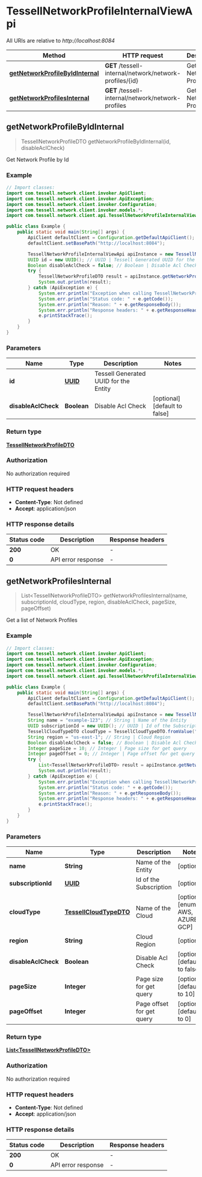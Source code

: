 # TessellNetworkProfileInternalViewApi

All URIs are relative to *http://localhost:8084*

Method | HTTP request | Description
------------- | ------------- | -------------
[**getNetworkProfileByIdInternal**](TessellNetworkProfileInternalViewApi.md#getNetworkProfileByIdInternal) | **GET** /tessell-internal/network/network-profiles/{id} | Get Network Profile by Id
[**getNetworkProfilesInternal**](TessellNetworkProfileInternalViewApi.md#getNetworkProfilesInternal) | **GET** /tessell-internal/network/network-profiles | Get a list of Network Profiles



## getNetworkProfileByIdInternal

> TessellNetworkProfileDTO getNetworkProfileByIdInternal(id, disableAclCheck)

Get Network Profile by Id

### Example

```java
// Import classes:
import com.tessell.network.client.invoker.ApiClient;
import com.tessell.network.client.invoker.ApiException;
import com.tessell.network.client.invoker.Configuration;
import com.tessell.network.client.invoker.models.*;
import com.tessell.network.client.api.TessellNetworkProfileInternalViewApi;

public class Example {
    public static void main(String[] args) {
        ApiClient defaultClient = Configuration.getDefaultApiClient();
        defaultClient.setBasePath("http://localhost:8084");

        TessellNetworkProfileInternalViewApi apiInstance = new TessellNetworkProfileInternalViewApi(defaultClient);
        UUID id = new UUID(); // UUID | Tessell Generated UUID for the Entity
        Boolean disableAclCheck = false; // Boolean | Disable Acl Check
        try {
            TessellNetworkProfileDTO result = apiInstance.getNetworkProfileByIdInternal(id, disableAclCheck);
            System.out.println(result);
        } catch (ApiException e) {
            System.err.println("Exception when calling TessellNetworkProfileInternalViewApi#getNetworkProfileByIdInternal");
            System.err.println("Status code: " + e.getCode());
            System.err.println("Reason: " + e.getResponseBody());
            System.err.println("Response headers: " + e.getResponseHeaders());
            e.printStackTrace();
        }
    }
}
```

### Parameters


Name | Type | Description  | Notes
------------- | ------------- | ------------- | -------------
 **id** | [**UUID**](.md)| Tessell Generated UUID for the Entity |
 **disableAclCheck** | **Boolean**| Disable Acl Check | [optional] [default to false]

### Return type

[**TessellNetworkProfileDTO**](TessellNetworkProfileDTO.md)

### Authorization

No authorization required

### HTTP request headers

- **Content-Type**: Not defined
- **Accept**: application/json


### HTTP response details
| Status code | Description | Response headers |
|-------------|-------------|------------------|
| **200** | OK |  -  |
| **0** | API error response |  -  |


## getNetworkProfilesInternal

> List&lt;TessellNetworkProfileDTO&gt; getNetworkProfilesInternal(name, subscriptionId, cloudType, region, disableAclCheck, pageSize, pageOffset)

Get a list of Network Profiles

### Example

```java
// Import classes:
import com.tessell.network.client.invoker.ApiClient;
import com.tessell.network.client.invoker.ApiException;
import com.tessell.network.client.invoker.Configuration;
import com.tessell.network.client.invoker.models.*;
import com.tessell.network.client.api.TessellNetworkProfileInternalViewApi;

public class Example {
    public static void main(String[] args) {
        ApiClient defaultClient = Configuration.getDefaultApiClient();
        defaultClient.setBasePath("http://localhost:8084");

        TessellNetworkProfileInternalViewApi apiInstance = new TessellNetworkProfileInternalViewApi(defaultClient);
        String name = "example-123"; // String | Name of the Entity
        UUID subscriptionId = new UUID(); // UUID | Id of the Subscription
        TessellCloudTypeDTO cloudType = TessellCloudTypeDTO.fromValue("AWS"); // TessellCloudTypeDTO | Name of the Cloud
        String region = "us-east-1"; // String | Cloud Region
        Boolean disableAclCheck = false; // Boolean | Disable Acl Check
        Integer pageSize = 10; // Integer | Page size for get query
        Integer pageOffset = 0; // Integer | Page offset for get query
        try {
            List<TessellNetworkProfileDTO> result = apiInstance.getNetworkProfilesInternal(name, subscriptionId, cloudType, region, disableAclCheck, pageSize, pageOffset);
            System.out.println(result);
        } catch (ApiException e) {
            System.err.println("Exception when calling TessellNetworkProfileInternalViewApi#getNetworkProfilesInternal");
            System.err.println("Status code: " + e.getCode());
            System.err.println("Reason: " + e.getResponseBody());
            System.err.println("Response headers: " + e.getResponseHeaders());
            e.printStackTrace();
        }
    }
}
```

### Parameters


Name | Type | Description  | Notes
------------- | ------------- | ------------- | -------------
 **name** | **String**| Name of the Entity | [optional]
 **subscriptionId** | [**UUID**](.md)| Id of the Subscription | [optional]
 **cloudType** | [**TessellCloudTypeDTO**](.md)| Name of the Cloud | [optional] [enum: AWS, AZURE, GCP]
 **region** | **String**| Cloud Region | [optional]
 **disableAclCheck** | **Boolean**| Disable Acl Check | [optional] [default to false]
 **pageSize** | **Integer**| Page size for get query | [optional] [default to 10]
 **pageOffset** | **Integer**| Page offset for get query | [optional] [default to 0]

### Return type

[**List&lt;TessellNetworkProfileDTO&gt;**](TessellNetworkProfileDTO.md)

### Authorization

No authorization required

### HTTP request headers

- **Content-Type**: Not defined
- **Accept**: application/json


### HTTP response details
| Status code | Description | Response headers |
|-------------|-------------|------------------|
| **200** | OK |  -  |
| **0** | API error response |  -  |

